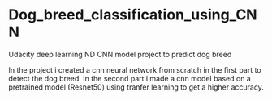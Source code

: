 # Dog_breed_classification_using_CNN
Udacity deep learning ND CNN model project to predict dog breed

In the project i created a cnn neural network from scratch in the first part to detect the dog breed.
In the second part i made a cnn model based on a pretrained model (Resnet50) using tranfer learning to get a higher accuracy.
